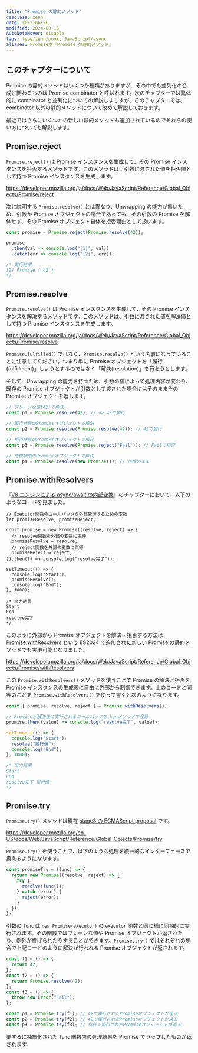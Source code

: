 ```yaml
---
title: "Promise の静的メソッド"
cssclass: zenn
date: 2022-06-26
modified: 2024-08-16
AutoNoteMover: disable
tags: type/zenn/book, JavaScript/async
aliases: Promise本『Promise の静的メソッド』
---
```


## このチャプターについて

Promise の静的メソッドはいくつか種類がありますが、その中でも並列化の合成に関わるものは Promise combinator と呼ばれます。次のチャプターでは具体的に combinator と並列化についての解説しましすが、このチャプターでは、combinator 以外の静的メソッドについて改めて解説しておきます。

最近ではさらにいくつかの新しい静的メソッドも追加されているのでそれらの使い方についても解説します。

## Promise.reject

`Promise.reject()` は Promise インスタンスを生成して、その Promise インスタンスを拒否するメソッドです。このメソッドは、引数に渡された値を拒否値として持つ Promise インスタンスを生成します。

https://developer.mozilla.org/ja/docs/Web/JavaScript/Reference/Global_Objects/Promise/reject

次に説明する `Promise.resolve()` とは異なり、Unwrapping の能力が無いため、引数が Promise オブジェクトの場合であっても、その引数の Promise を解体せず、その Promise オブジェクト自体を拒否理由として扱います。

```js
const promise = Promise.reject(Promise.resolve(42));

promise
  .then(val => console.log("[1]", val))
  .catch(err => console.log("[2]", err));

/* 実行結果
[2] Promise { 42 }
*/
```

## Promise.resolve

`Promise.resolve()` は Promise インスタンスを生成して、その Promise インスタンスを解決するメソッドです。このメソッドは、引数に渡された値を解決値として持つ Promise インスタンスを生成します。

https://developer.mozilla.org/ja/docs/Web/JavaScript/Reference/Global_Objects/Promise/resolve

`Promise.fulfilled()` ではなく、`Promise.resolve()` という名前になっていることに注意してください。つまり単に Promise オブジェクトを「履行(fulfillment)」しようとするのではなく「解決(resolution)」を行おうとします。

そして、Unwrapping の能力を持つため、引数の値によって処理内容が変わり、既存の Promise オブジェクトが引数として渡された場合にはそのままその Promise オブジェクトを返します。

```js
// プレーンな値(42)で解決
const p1 = Promise.resolve(42); // => 42で履行

// 履行状態のPromiseオブジェクトで解決
const p2 = Promise.resolve(Promise.resolve(42)); // 42で履行

// 拒否状態のPromiseオブジェクトで解決
const p3 = Promise.resolve(Promise.reject("Fail")); // Failで拒否

// 待機状態のPromiseオブジェクトで解決
const p4 = Promise.resolve(new Promise()); // 待機のまま
```

## Promise.withResolvers

『[V8 エンジンによる async/await の内部変換](15-epasync-v8-converting#return-await-promiseresolve42-の場合)』のチャプターにおいて、以下のようなコードを見ました。

```js:Promiseを外から解決・拒否する方法
// Executor関数のコールバックを外部管理するための変数
let promiseResolve, promiseReject;

const promise = new Promise((resolve, reject) => {
  // resolve関数を外部の変数に束縛
  promiseResolve = resolve;
  // reject関数を外部の変数に束縛
  promiseReject = reject;
}).then(() => console.log("resolve完了"));

setTimeout(() => {
  console.log("Start");
  promiseResolve();
  console.log("End");
}, 1000);

/* 出力結果
Start
End
resolve完了
*/
```

このように外部から Promise オブジェクトを解決・拒否する方法は、[Promise.withResolvers](https://developer.mozilla.org/ja/docs/Web/JavaScript/Reference/Global_Objects/Promise/withResolvers) という ES2024 で追加された新しい Promise の静的メソッドでも実現可能となりました。

https://developer.mozilla.org/ja/docs/Web/JavaScript/Reference/Global_Objects/Promise/withResolvers

この `Promise.withResolvers()` メソッドを使うことで Promise の解決と拒否を Promise インスタンスの生成後に自由に外部から制御できます。上のコードと同等のことを `Promise.withResolvers()` を使って書くと次のようになります。

```js
const { promise, resolve, reject } = Promise.withResolvers();

// Promiseが解決後に実行されるコールバックをthenメソッドで登録
promise.then((value) => console.log("resolve完了", value));

setTimeout(() => {
  console.log("Start");
  resolve("履行値");
  console.log("End");
}, 1000);

/* 出力結果
Start
End
resolve完了 履行値
*/
```

## Promise.try

`Promise.try()` メソッドは現在 [stage3 の ECMAScript proposal](https://github.com/tc39/proposal-promise-try) です。

https://developer.mozilla.org/en-US/docs/Web/JavaScript/Reference/Global_Objects/Promise/try

`Promise.try()` を使うことで、以下のような処理を統一的なインターフェースで扱えるようになります。

```js
const promiseTry = (func) => {
  return new Promise((resolve, reject) => {
    try {
      resolve(func());
    } catch (error) {
      reject(error);
    }
  });
};
```

引数の `func` は `new Promise(executor)` の `executor` 関数と同じ様に同期的に実行されます。その関数ではプレーンな値や Promise オブジェクトが返されたり、例外が投げられたりすることができます。`Promise.try()` ではそれぞれの場合で上記コードのように解決が行われる Promise オブジェクトが返されます。

```js
const f1 = () => {
  return 42;
};
const f2 = () => {
  return Promise.resolve(42);
};
const f3 = () => {
  throw new Error("Fail");
};

const p1 = Promise.try(f1); // 42で履行されたPromiseオブジェクトが返る
const p2 = Promise.try(f2); // 42で履行されたPromiseオブジェクトが返る
const p3 = Promise.try(f3); // 例外で拒否されたPromiseオブジェクトが返る
```

要するに抽象化された `func` 関数内の処理結果を Promise でラップしたものが返されます。
